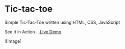 # Tic-tac-toe
Simple Tic-Tac-Toe written using HTML, CSS, JavaScript

See it in Action ...[Live Demo](https://riyasmuhamedrafi.github.io/Tic-tac-toe/)

![Image]
